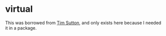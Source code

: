 # virtual

This was borrowed from [Tim Sutton](https://github.com/timsutton/munki-conditions), and only exists here because I needed it in a package.